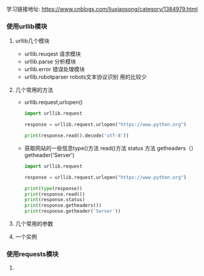 学习链接地址: https://www.cnblogs.com/liuxiaosong/category/1384979.html

### 使用urllib模块

1. urllib几个模块

   - urllib.reuqest 请求模块
   - urllib.parse 分析模块
   - urllib.error 错误处理模块
   - urllib.robotparser robots文本协议识别 用的比较少

2. 几个常用的方法

   - urllib.request,urlopen()

     ```python
     import urllib.request
     
     response = urllib.request.urlopen("https://www.python.org")
     
     print(response.read().decode('utf-8'))
     ```

   - 获取网站的一些信息type()方法 read()方法 status 方法 getheaders（） getheader('Server')

     ```python
     import urllib.request
     
     response = urllib.request.urlopen("https://www.python.org")
     
     print(type(response))
     print(response.read())
     print(response.status)
     print(response.getheaders())
     print(response.getheader('Server'))
     ```

3. 几个常用的参数

4. 一个实例

### 使用requests模块

1. 